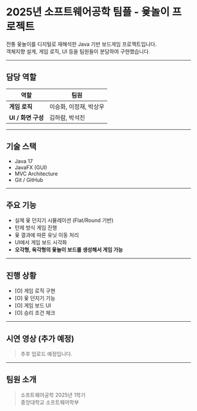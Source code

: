 #  2025년 소프트웨어공학 팀플 - 윷놀이 프로젝트

전통 윷놀이를 디지털로 재해석한 Java 기반 보드게임 프로젝트입니다.  
객체지향 설계, 게임 로직, UI 등을 팀원들이 분담하여 구현했습니다.

---

##  담당 역할

| 역할 | 팀원 |
|------|------|
| **게임 로직** | 이승화, 이정재, 박상우 |
| **UI / 화면 구성** | 김하람, 박석진 |

---

##  기술 스택

- Java 17
- JavaFX (GUI)
- MVC Architecture
- Git / GitHub

---

##  주요 기능

- 실제 윷 던지기 시뮬레이션 (Flat/Round 기반)
- 턴제 방식 게임 진행
- 윷 결과에 따른 유닛 이동 처리
- UI에서 게임 보드 시각화
- **오각형, 육각형의 윷놀이 보드를 생성해서 게임 가능**

---

##  진행 상황

- [O] 게임 로직 구현  
- [O] 윷 던지기 기능  
- [O] 게임 보드 UI  
- [O] 승리 조건 체크

---

## 시연 영상 (추가 예정)

> 추후 업로드 예정입니다.

---

## 팀원 소개

> 소프트웨어공학 2025년 1학기  
> 중앙대학교 소프트웨어학부   
